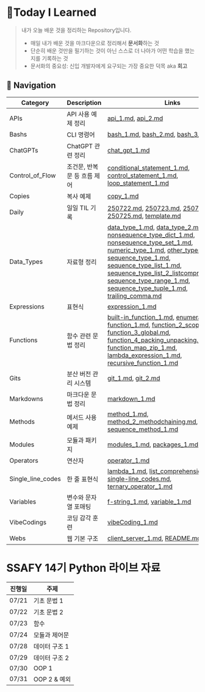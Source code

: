 # 📌Today I Learned

> 내가 오늘 배운 것을 정리하는 Repository입니다.
> - 매일 내가 배운 것을 마크다운으로 정리해서 **문서화**하는 것
>- 단순히 배운 것만을 필기하는 것이 아닌 스스로 더 나아가 어떤 학습을 했는지를 기록하는 것
>- 문서화의 중요성: 신입 개발자에게 요구되는 가장 중요한 덕목 aka **회고**


## 🧭 Navigation
| Category            | Description      | Links                                                                                                                                                                                                                                                                                                                                                                                                                                                                                                                                                                                                                                                                                                                                                                          |
| ------------------- | ---------------- | ------------------------------------------------------------------------------------------------------------------------------------------------------------------------------------------------------------------------------------------------------------------------------------------------------------------------------------------------------------------------------------------------------------------------------------------------------------------------------------------------------------------------------------------------------------------------------------------------------------------------------------------------------------------------------------------------------------------------------------------------------------------------------ |
| APIs                | API 사용 예제 정리     | [api\_1.md](APIs/api_1.md), [api\_2.md](APIs/api_2.md)                                                                                                                                                                                                                                                                                                                                                                                                                                                                                                                                                                                                                                                                                                                         |
| Bashs               | CLI 명령어          | [bash\_1.md](Bashs/bash_1.md), [bash\_2.md](Bashs/bash_2.md), [bash\_3\_pip.md](Bashs/bash_3_pip.md)                                                                                                                                                                                                                                                                                                                                                                                                                                                                                                                                                                                                                                                                           |
| ChatGPTs            | ChatGPT 관련 정리    | [chat\_gpt\_1.md](ChatGPTs/chat_gpt_1.md)                                                                                                                                                                                                                                                                                                                                                                                                                                                                                                                                                                                                                                                                                                                                      |
| Control\_of\_Flow   | 조건문, 반복문 등 흐름 제어 | [conditional\_statement\_1.md](Control_of_Flow/conditional_statement_1.md), [control\_statement\_1.md](Control_of_Flow/control_statement_1.md), [loop\_statement\_1.md](Control_of_Flow/loop_statement_1.md)                                                                                                                                                                                                                                                                                                                                                                                                                                                                                                                                                                   |
| Copies              | 복사 예제            | [copy\_1.md](Copies/copy_1.md)                                                                                                                                                                                                                                                                                                                                                                                                                                                                                                                                                                                                                                                                                                                                                 |
| Daily               | 일일 TIL 기록        | [250722.md](Daily/250722.md), [250723.md](Daily/250723.md), [250724.md](Daily/250724.md), [250725.md](Daily/250725.md), [template.md](Daily/template.md)                                                                                                                                                                                                                                                                                                                                                                                                                                                                                                                                                                                                                       |
| Data\_Types         | 자료형 정리           | [data\_type\_1.md](Data_Types/data_type_1.md), [data\_type\_2.md](Data_Types/data_type_2.md), [nonsequence\_type\_dict\_1.md](Data_Types/nonsequence_type_dict_1.md), [nonsequence\_type\_set\_1.md](Data_Types/nonsequence_type_set_1.md), [numeric\_type\_1.md](Data_Types/numeric_type_1.md), [other\_types\_1.md](Data_Types/other_types_1.md), [sequence\_type\_1.md](Data_Types/sequence_type_1.md), [sequence\_type\_list\_1.md](Data_Types/sequence_type_list_1.md), [sequence\_type\_list\_2\_listcomprehension.md](Data_Types/sequence_type_list_2_listcomprehension.md), [sequence\_type\_range\_1.md](Data_Types/sequence_type_range_1.md), [sequence\_type\_tuple\_1.md](Data_Types/sequence_type_tuple_1.md), [trailing\_comma.md](Data_Types/trailing_comma.md) |
| Expressions         | 표현식              | [expression\_1.md](Expressions/expression_1.md)                                                                                                                                                                                                                                                                                                                                                                                                                                                                                                                                                                                                                                                                                                                                |
| Functions           | 함수 관련 문법 정리      | [built-in\_function\_1.md](Functions/built-in_function_1.md), [enumerate\_1.md](Functions/enumerate_1.md), [function\_1.md](Functions/function_1.md), [function\_2\_scope.md](Functions/function_2_scope.md), [function\_3\_global.md](Functions/function_3_global.md), [function\_4\_packing\_unpacking.md](Functions/function_4_packing_unpacking.md), [function\_map\_zip\_1.md](Functions/function_map_zip_1.md), [lambda\_expression\_1.md](Functions/lambda_expression_1.md), [recursive\_function\_1.md](Functions/recursive_function_1.md)                                                                                                                                                                                                                             |
| Gits                | 분산 버전 관리 시스템     | [git\_1.md](Gits/git_1.md), [git\_2.md](Gits/git_2.md)                                                                                                                                                                                                                                                                                                                                                                                                                                                                                                                                                                                                                                                                                                                         |
| Markdowns           | 마크다운 문법 정리       | [markdown\_1.md](Markdowns/markdown_1.md)                                                                                                                                                                                                                                                                                                                                                                                                                                                                                                                                                                                                                                                                                                                                      |
| Methods             | 메서드 사용 예제        | [method\_1.md](Methods/method_1.md), [method\_2\_methodchaining.md](Methods/method_2_methodchaining.md), [sequence\_method\_1.md](Methods/sequence_method_1.md)                                                                                                                                                                                                                                                                                                                                                                                                                                                                                                                                                                                                                |
| Modules             | 모듈과 패키지          | [modules\_1.md](Modules/modules_1.md), [packages\_1.md](Modules/packages_1.md), [PSL\_1.md](Modules/PSL_1.md)                                                                                                                                                                                                                                                                                                                                                                                                                                                                                                                                                                                                                                                                  |
| Operators           | 연산자              | [operator\_1.md](Operators/operator_1.md)                                                                                                                                                                                                                                                                                                                                                                                                                                                                                                                                                                                                                                                                                                                                      |
| Single\_line\_codes | 한 줄 표현식          | [lambda\_1.md](Single_line_codes/lambda_1.md), [list\_comprehension\_1.md](Single_line_codes/list_comprehension_1.md), [single-line\_codes.md](Single_line_codes/single-line_codes.md), [ternary\_operator\_1.md](Single_line_codes/ternary_operator_1.md)                                                                                                                                                                                                                                                                                                                                                                                                                                                                                                                     |
| Variables           | 변수와 문자열 포매팅      | [f-string\_1.md](Variables/f-string_1.md), [variable\_1.md](Variables/variable_1.md)                                                                                                                                                                                                                                                                                                                                                                                                                                                                                                                                                                                                                                                                                           |
| VibeCodings         | 코딩 감각 훈련         | [vibeCoding\_1.md](VibeCodings/vibeCoding_1.md)                                                                                                                                                                                                                                                                                                                                                                                                                                                                                                                                                                                                                                                                                                                                |
| Webs                | 웹 기본 구조          | [client\_server\_1.md](Webs/client_server_1.md), [README.md](Webs/README.md)                                                                                                                                                                                                                                                                                                                                                                                                                                                                                                                                                                                                                                                                                                   |



# SSAFY 14기 Python 라이브 자료

| 진행일 | 주제            |
| ------ | --------------- |
| 07/21 | 기초 문법 1     |
| 07/22 | 기초 문법 2     |
| 07/23 | 함수 |
| 07/24 | 모듈과 제어문 |
| 07/28 | 데이터 구조 1 |
| 07/29 | 데이터 구조 2  |
| 07/30 | OOP 1          |
| 07/31 | OOP 2 & 예외 |


